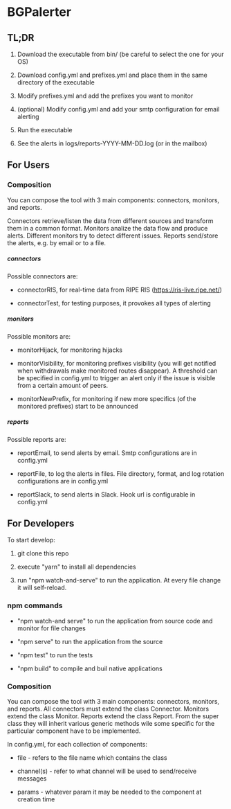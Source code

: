 # BGPalerter


## TL;DR

1. Download the executable from bin/ (be careful to select the one for your OS)

2. Download config.yml and prefixes.yml and place them in the same directory of the executable

3. Modify prefixes.yml and add the prefixes you want to monitor

4. (optional) Modify config.yml and add your smtp configuration for email alerting

5. Run the executable

6. See the alerts in logs/reports-YYYY-MM-DD.log (or in the mailbox)

## For Users

### Composition

You can compose the tool with 3 main components: connectors, monitors, and reports.

Connectors retrieve/listen the data from different sources and transform them in a common format.
Monitors analize the data flow and produce alerts. Different monitors try to detect different issues.
Reports send/store the alerts, e.g. by email or to a file.

##### connectors

Possible connectors are:

* connectorRIS, for real-time data from RIPE RIS (https://ris-live.ripe.net/)

* connectorTest, for testing purposes, it provokes all types of alerting

##### monitors

Possible monitors are:

* monitorHijack, for monitoring hijacks

* monitorVisibility, for monitoring prefixes visibility (you will get notified when withdrawals make monitored routes disappear). A threshold can be specified in config.yml to trigger an alert only if the issue is visible from a certain amount of peers.

* monitorNewPrefix, for monitoring if new more specifics (of the monitored prefixes) start to be announced

##### reports

Possible reports are:

* reportEmail, to send alerts by email. Smtp configurations are in config.yml

* reportFile, to log the alerts in files. File directory, format, and log rotation configurations are in config.yml

* reportSlack, to send alerts in Slack. Hook url is configurable in config.yml


## For Developers

To start develop:

1. git clone this repo

2. execute "yarn" to install all dependencies

3. run "npm watch-and-serve" to run the application. At every file change it will self-reload.

### npm commands

* "npm watch-and serve" to run the application from source code and monitor for file changes

* "npm serve" to run the application from the source

* "npm test" to run the tests

* "npm build" to compile and buil native applications

### Composition

You can compose the tool with 3 main components: connectors, monitors, and reports.
All connectors must extend the class Connector. Monitors extend the class Monitor. Reports extend the class Report.
From the super class they will inherit various generic methods wile some specific for the particular component have to be implemented.

In config.yml, for each collection of components:

* file - refers to the file name which contains the class

* channel(s) - refer to what channel will be used to send/receive messages

* params - whatever param it may be needed to the component at creation time




